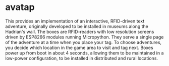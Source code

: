 # avatap

This provides an implementation of an interactive, RFID-driven text adventure, originally developed to be installed in museums along the Hadrian's wall. The boxes are RFID-readers with low resolution screens driven by ESP8266 modules running Micropython. They serve a single page of the adventure at a time when you place your tag. To choose adventures, you decide which location in the game area to visit and tag next. Boxes power up from boot in about 4 seconds, allowing them to be maintained in a low-power configuration, to be installed in distributed and rural locations.
